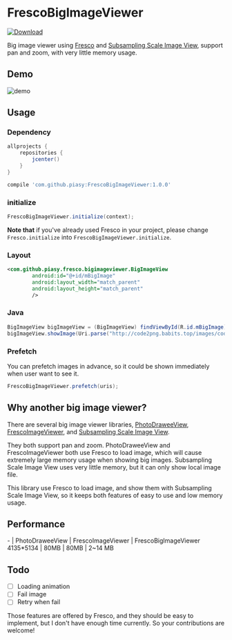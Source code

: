 # FrescoBigImageViewer

[ ![Download](https://api.bintray.com/packages/piasy/maven/FrescoBigImageViewer/images/download.svg) ](https://bintray.com/piasy/maven/FrescoBigImageViewer/_latestVersion)

Big image viewer using [Fresco](https://github.com/facebook/fresco) and [Subsampling Scale Image View](https://github.com/davemorrissey/subsampling-scale-image-view), support pan and zoom, with very little memory usage.

## Demo

![demo](art/shaped_drawee_view_demo.png)

## Usage

### Dependency

``` gradle
allprojects {
    repositories {
        jcenter()
    }
}

compile 'com.github.piasy:FrescoBigImageViewer:1.0.0'
```

### initialize

``` java
FrescoBigImageViewer.initialize(context);
```

**Note that** if you've already used Fresco in your project, please change `Fresco.initialize` into `FrescoBigImageViewer.initialize`.

### Layout

``` xml
<com.github.piasy.fresco.bigimageviewer.BigImageView
        android:id="@+id/mBigImage"
        android:layout_width="match_parent"
        android:layout_height="match_parent"
        />
```

### Java

``` java
BigImageView bigImageView = (BigImageView) findViewById(R.id.mBigImage);
bigImageView.showImage(Uri.parse("http://code2png.babits.top/images/code_1477885912.cpp.png"));
```

### Prefetch

You can prefetch images in advance, so it could be shown immediately when user want to see it.

``` java
FrescoBigImageViewer.prefetch(uris);
```

## Why another big image viewer?

There are several big image viewer libraries, [PhotoDraweeView](https://github.com/ongakuer/PhotoDraweeView), [FrescoImageViewer](https://github.com/stfalcon-studio/FrescoImageViewer), and [Subsampling Scale Image View](https://github.com/davemorrissey/subsampling-scale-image-view).

They both support pan and zoom. PhotoDraweeView and FrescoImageViewer both use Fresco to load image, which will cause extremely large memory usage when showing big images. Subsampling Scale Image View uses very little memory, but it can only show local image file.

This library use Fresco to load image, and show them with Subsampling Scale Image View, so it keeps both features of easy to use and low memory usage.

## Performance

\- | PhotoDraweeView | FrescoImageViewer | FrescoBigImageViewer
4135*5134 | 80MB | 80MB | 2~14 MB

## Todo

+ [ ] Loading animation
+ [ ] Fail image
+ [ ] Retry when fail

Those features are offered by Fresco, and they should be easy to implement, but I don't have enough time currently. So your contributions are welcome!
